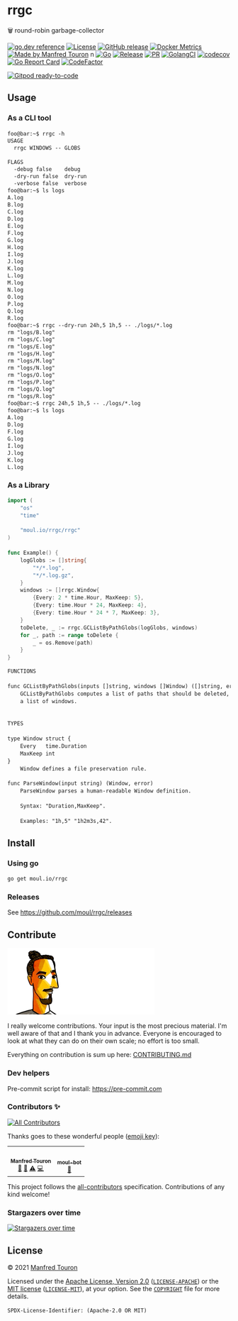 # rrgc

 🗑 round-robin garbage-collector

[![go.dev reference](https://img.shields.io/badge/go.dev-reference-007d9c?logo=go&logoColor=white)](https://pkg.go.dev/moul.io/rrgc)
[![License](https://img.shields.io/badge/license-Apache--2.0%20%2F%20MIT-%2397ca00.svg)](https://github.com/moul/rrgc/blob/main/COPYRIGHT)
[![GitHub release](https://img.shields.io/github/release/moul/rrgc.svg)](https://github.com/moul/rrgc/releases)
[![Docker Metrics](https://images.microbadger.com/badges/image/moul/rrgc.svg)](https://microbadger.com/images/moul/rrgc)
[![Made by Manfred Touron](https://img.shields.io/badge/made%20by-Manfred%20Touron-blue.svg?style=flat)](https://manfred.life/)
n
[![Go](https://github.com/moul/rrgc/workflows/Go/badge.svg)](https://github.com/moul/rrgc/actions?query=workflow%3AGo)
[![Release](https://github.com/moul/rrgc/workflows/Release/badge.svg)](https://github.com/moul/rrgc/actions?query=workflow%3ARelease)
[![PR](https://github.com/moul/rrgc/workflows/PR/badge.svg)](https://github.com/moul/rrgc/actions?query=workflow%3APR)
[![GolangCI](https://golangci.com/badges/github.com/moul/rrgc.svg)](https://golangci.com/r/github.com/moul/rrgc)
[![codecov](https://codecov.io/gh/moul/rrgc/branch/main/graph/badge.svg)](https://codecov.io/gh/moul/rrgc)
[![Go Report Card](https://goreportcard.com/badge/moul.io/rrgc)](https://goreportcard.com/report/moul.io/rrgc)
[![CodeFactor](https://www.codefactor.io/repository/github/moul/rrgc/badge)](https://www.codefactor.io/repository/github/moul/rrgc)

[![Gitpod ready-to-code](https://img.shields.io/badge/Gitpod-ready--to--code-blue?logo=gitpod)](https://gitpod.io/#https://github.com/moul/rrgc)

## Usage

### As a CLI tool

[embedmd]:# (.tmp/usage.txt console)
```console
foo@bar:~$ rrgc -h
USAGE
  rrgc WINDOWS -- GLOBS

FLAGS
  -debug false    debug
  -dry-run false  dry-run
  -verbose false  verbose
foo@bar:~$ ls logs
A.log
B.log
C.log
D.log
E.log
F.log
G.log
H.log
I.log
J.log
K.log
L.log
M.log
N.log
O.log
P.log
Q.log
R.log
foo@bar:~$ rrgc --dry-run 24h,5 1h,5 -- ./logs/*.log
rm "logs/B.log"
rm "logs/C.log"
rm "logs/E.log"
rm "logs/H.log"
rm "logs/M.log"
rm "logs/N.log"
rm "logs/O.log"
rm "logs/P.log"
rm "logs/Q.log"
rm "logs/R.log"
foo@bar:~$ rrgc 24h,5 1h,5 -- ./logs/*.log
foo@bar:~$ ls logs
A.log
D.log
F.log
G.log
I.log
J.log
K.log
L.log
```

### As a Library

[embedmd]:# (rrgc/example_test.go /import\ / $)
```go
import (
	"os"
	"time"

	"moul.io/rrgc/rrgc"
)

func Example() {
	logGlobs := []string{
		"*/*.log",
		"*/*.log.gz",
	}
	windows := []rrgc.Window{
		{Every: 2 * time.Hour, MaxKeep: 5},
		{Every: time.Hour * 24, MaxKeep: 4},
		{Every: time.Hour * 24 * 7, MaxKeep: 3},
	}
	toDelete, _ := rrgc.GCListByPathGlobs(logGlobs, windows)
	for _, path := range toDelete {
		_ = os.Remove(path)
	}
}
```

[embedmd]:# (.tmp/godoc.txt txt /FUNCTIONS/ $)
```txt
FUNCTIONS

func GCListByPathGlobs(inputs []string, windows []Window) ([]string, error)
    GCListByPathGlobs computes a list of paths that should be deleted, based on
    a list of windows.


TYPES

type Window struct {
	Every   time.Duration
	MaxKeep int
}
    Window defines a file preservation rule.

func ParseWindow(input string) (Window, error)
    ParseWindow parses a human-readable Window definition.

    Syntax: "Duration,MaxKeep".

    Examples: "1h,5" "1h2m3s,42".

```

## Install

### Using go

```sh
go get moul.io/rrgc
```

### Releases

See https://github.com/moul/rrgc/releases

## Contribute

![Contribute <3](https://raw.githubusercontent.com/moul/moul/main/contribute.gif)

I really welcome contributions.
Your input is the most precious material.
I'm well aware of that and I thank you in advance.
Everyone is encouraged to look at what they can do on their own scale;
no effort is too small.

Everything on contribution is sum up here: [CONTRIBUTING.md](./.github/CONTRIBUTING.md)

### Dev helpers

Pre-commit script for install: https://pre-commit.com

### Contributors ✨

<!-- ALL-CONTRIBUTORS-BADGE:START - Do not remove or modify this section -->
[![All Contributors](https://img.shields.io/badge/all_contributors-2-orange.svg)](#contributors)
<!-- ALL-CONTRIBUTORS-BADGE:END -->

Thanks goes to these wonderful people ([emoji key](https://allcontributors.org/docs/en/emoji-key)):

<!-- ALL-CONTRIBUTORS-LIST:START - Do not remove or modify this section -->
<!-- prettier-ignore-start -->
<!-- markdownlint-disable -->
<table>
  <tr>
    <td align="center"><a href="http://manfred.life"><img src="https://avatars1.githubusercontent.com/u/94029?v=4" width="100px;" alt=""/><br /><sub><b>Manfred Touron</b></sub></a><br /><a href="#maintenance-moul" title="Maintenance">🚧</a> <a href="https://github.com/moul/rrgc/commits?author=moul" title="Documentation">📖</a> <a href="https://github.com/moul/rrgc/commits?author=moul" title="Tests">⚠️</a> <a href="https://github.com/moul/rrgc/commits?author=moul" title="Code">💻</a></td>
    <td align="center"><a href="https://manfred.life/moul-bot"><img src="https://avatars1.githubusercontent.com/u/41326314?v=4" width="100px;" alt=""/><br /><sub><b>moul-bot</b></sub></a><br /><a href="#maintenance-moul-bot" title="Maintenance">🚧</a></td>
  </tr>
</table>

<!-- markdownlint-enable -->
<!-- prettier-ignore-end -->
<!-- ALL-CONTRIBUTORS-LIST:END -->

This project follows the [all-contributors](https://github.com/all-contributors/all-contributors)
specification. Contributions of any kind welcome!

### Stargazers over time

[![Stargazers over time](https://starchart.cc/moul/rrgc.svg)](https://starchart.cc/moul/rrgc)

## License

© 2021   [Manfred Touron](https://manfred.life)

Licensed under the [Apache License, Version 2.0](https://www.apache.org/licenses/LICENSE-2.0)
([`LICENSE-APACHE`](LICENSE-APACHE)) or the [MIT license](https://opensource.org/licenses/MIT)
([`LICENSE-MIT`](LICENSE-MIT)), at your option.
See the [`COPYRIGHT`](COPYRIGHT) file for more details.

`SPDX-License-Identifier: (Apache-2.0 OR MIT)`
